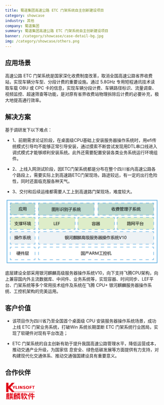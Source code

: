 ```yaml
---
title: 蜀道集团高速公路 ETC 门架系统自主创新建设项目
category: showcase
industry: 其他
company: 蜀道集团
summary: 蜀道集团高速公路 ETC 门架系统自主创新建设项目
banner: /category/showcase/case-detail-bg.jpg
img: /category/showcase/others.png
---
```




## 应用场景

高速公路 ETC 门架系统是国家深化收费制度改革，取消全国高速公路省界收费站，实现车辆分车型、分段计费的重要设施。通过 5.8GHz 专用短程通讯技术读取车载 OBU 或 CPC 卡的信息，实现车辆分段计费、车辆路径标识、流量调查、视频监控、超速筛查等功能，是对原有省界收费站物理拆除后计费的必要补充，极大地提高通行效率。



## 解决方案

基于调研发下以下难点：

- 1、前期需求论证阶段，在桌面级CPU基础上安装服务器操作系统时，用efi传统模式引导均不能够正常引导安装，通过摸索不断尝试发现用DTL串口线进入调式模式才能够顺利安装系统。此外还需要配置安装各类业务系统运行环境组件。

- 2、上线入网测试阶段，因ETC门架系统都是分布在整个四川省内高速公路各个路段上，需要实际上到高速路ETC门架现场，路途较远，有一定的出行危险性，同时还面临克服各种天气。

- 3、交付和后续运维都需要人工上到高速路门架现场，难度较大。



<div class="case-img"><img src="./xh.png"/></div>

底层建设全部采用银河麒麟高级服务器操作系统V10，向下支持飞腾CPU架构，向上兼容国内外主流数据库、中间件、业务系统等，实现容器、时间同步、LEF平台、门架系统等多个常用技术组件及系统在飞腾 CPU+ 银河麒麟服务器操作系统、工控机架构的完美运用。



## 客户价值


- 该项目作为四川省乃至全国首个桌面级 CPU 安装服务器操作系统场景，成功上线 ETC 门架业务系统，打破Win 系统长期垄断 ETC 门架系统行业困局，实现了软硬件对现有平台改造；

- ETC 门架系统的自主创新有助于提升我国高速公路管理水平，降低运营成本，推动交通产业升级，为国家信 息安全、绿色低碳发展等方面提供有力支持，对构建现代化交通体系、推动交通强国建设具有重要意义。



## 合作伙伴


<img src="./1.png" width="100" >

